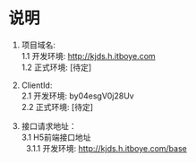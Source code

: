 # 说明

1. 项目域名:   
    1.1 开发环境: http://kjds.h.itboye.com   
    1.2 正式环境: [待定]
    
2. ClientId:     
    2.1 开发环境: by04esgV0j28Uv       
    2.2 正式环境: [待定]

3. 接口请求地址：   
    3.1 H5前端接口地址   
    &nbsp;&nbsp;3.1.1 开发环境:  http://kjds.h.itboye.com/base  


    
